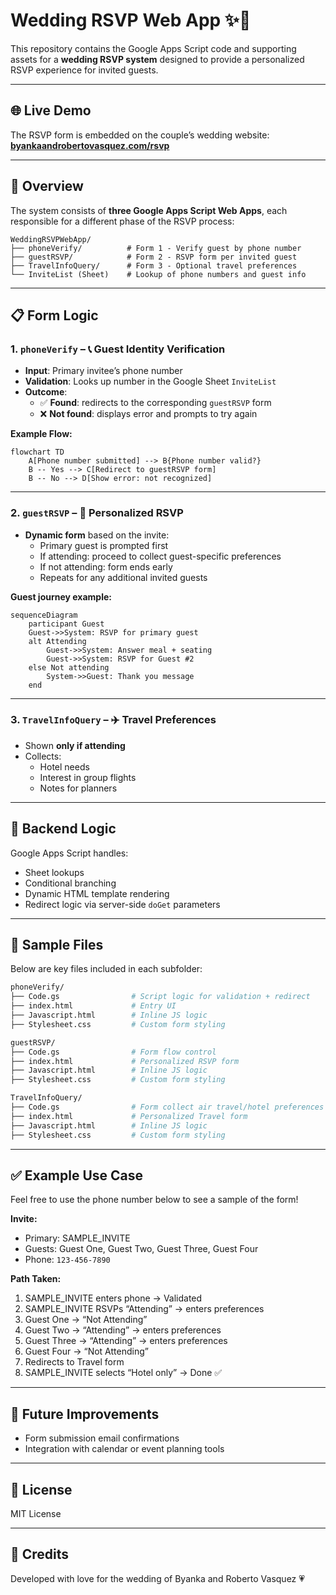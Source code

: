 # Wedding RSVP Web App ✨💍

This repository contains the Google Apps Script code and supporting assets for a **wedding RSVP system** designed to provide a personalized RSVP experience for invited guests.

---

## 🌐 Live Demo

The RSVP form is embedded on the couple’s wedding website:  
**[byankaandrobertovasquez.com/rsvp](http://byankaandrobertovasquez.com/rsvp)**

---

## 🧭 Overview

The system consists of **three Google Apps Script Web Apps**, each responsible for a different phase of the RSVP process:

```
WeddingRSVPWebApp/
├── phoneVerify/          # Form 1 - Verify guest by phone number
├── guestRSVP/            # Form 2 - RSVP form per invited guest
├── TravelInfoQuery/      # Form 3 - Optional travel preferences
└── InviteList (Sheet)    # Lookup of phone numbers and guest info
```

---

## 📋 Form Logic

### 1. `phoneVerify` – 📞 Guest Identity Verification

- **Input**: Primary invitee’s phone number
- **Validation**: Looks up number in the Google Sheet `InviteList`
- **Outcome**:
  - ✅ **Found**: redirects to the corresponding `guestRSVP` form
  - ❌ **Not found**: displays error and prompts to try again

**Example Flow:**

```mermaid
flowchart TD
    A[Phone number submitted] --> B{Phone number valid?}
    B -- Yes --> C[Redirect to guestRSVP form]
    B -- No --> D[Show error: not recognized]
```

---

### 2. `guestRSVP` – 📝 Personalized RSVP

- **Dynamic form** based on the invite:
  - Primary guest is prompted first
  - If attending: proceed to collect guest-specific preferences
  - If not attending: form ends early
  - Repeats for any additional invited guests

**Guest journey example:**

```mermaid
sequenceDiagram
    participant Guest
    Guest->>System: RSVP for primary guest
    alt Attending
        Guest->>System: Answer meal + seating
        Guest->>System: RSVP for Guest #2
    else Not attending
        System->>Guest: Thank you message
    end
```

---

### 3. `TravelInfoQuery` – ✈️ Travel Preferences

- Shown **only if attending**
- Collects:
  - Hotel needs
  - Interest in group flights
  - Notes for planners

---

## 🧠 Backend Logic

Google Apps Script handles:
- Sheet lookups
- Conditional branching
- Dynamic HTML template rendering
- Redirect logic via server-side `doGet` parameters

---

## 🧪 Sample Files

Below are key files included in each subfolder:

```bash
phoneVerify/
├── Code.gs                # Script logic for validation + redirect
├── index.html             # Entry UI
├── Javascript.html        # Inline JS logic
├── Stylesheet.css         # Custom form styling

guestRSVP/
├── Code.gs                # Form flow control
├── index.html             # Personalized RSVP form
├── Javascript.html        # Inline JS logic
├── Stylesheet.css         # Custom form styling

TravelInfoQuery/
├── Code.gs                # Form collect air travel/hotel preferences
├── index.html             # Personalized Travel form
├── Javascript.html        # Inline JS logic
├── Stylesheet.css         # Custom form styling
```

---

## ✅ Example Use Case
Feel free to use the phone number below to see a sample of the form!

**Invite:**  
- Primary: SAMPLE_INVITE
- Guests: Guest One, Guest Two, Guest Three, Guest Four 
- Phone: `123-456-7890`

**Path Taken:**  
1. SAMPLE_INVITE enters phone → Validated  
2. SAMPLE_INVITE RSVPs “Attending” → enters preferences  
3. Guest One → “Not Attending”  
4. Guest Two → “Attending”  → enters preferences 
5. Guest Three → “Attending”  → enters preferences
6. Guest Four → “Not Attending” 
7. Redirects to Travel form  
8. SAMPLE_INVITE selects “Hotel only” → Done ✅

---

## 🚧 Future Improvements

- Form submission email confirmations
- Integration with calendar or event planning tools

---

## 📜 License

MIT License

---

## 🙏 Credits

Developed with love for the wedding of Byanka and Roberto Vasquez 💗

